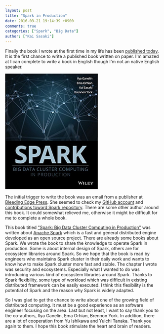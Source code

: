 ```yaml
---
layout: post
title: "Spark in Production"
date: 2016-03-21 19:14:39 +0900
comments: true
categories: ["Spark", "Big Data"]
author: ["Kai Sasaki"]
---
```


Finally the book I wrote at the first time in my life has been [published today](http://amzn.com/1119254019). It is the first chance to write a published book written on paper.
I'm amazed at I can complete to write a book in English though I'm not an native English speaker.

[![Spark in Production](/images/posts/2016-03-21-spark-in-production/spark_in_production.png)](http://amzn.com/1119254019)

<!-- more -->

The initial trigger to write the book was an email from a publisher at [Bleeding Edge Press](http://www.bleedingedgepress.com/).
She seemed to check my [GitHub account](https://github.com/Lewuathe) and [contributions toward Spark repository](https://github.com/apache/spark/commits?author=Lewuathe).
There are some other author around this book. It could somewhat relieved me, otherwise it might be difficult for me to complete a whole book.

This book titled ["Spark: Big Data Cluster Computing in Production"](http://amzn.com/1119254019) was written about [Apache Spark](https://spark.apache.org/)
which is a fast and general distributed engine developed as an open source project. There are already some books about Spark. We wrote the book to share
the knowledge to operate Spark in production. Some is about internal design of Spark, others are for ecosystem libraries around Spark. So we hope that
the book is read by engineers who maintains Spark cluster in their daily work and wants to know how to make Spark cluster more fast and stable.
The chapter I wrote was security and ecosystems. Especially what I wanted to do was introducing various kind of ecosystem libraries around Spark.
Thanks to Spark flexibility, some type of workload which was difficult in existing distributed framework can be easily executed.
I think this flexibility is the potential of Spark and the reason why Spark is widely adapted.

So I was glad to get the chance to write about one of the growing field of distributed computing. It must be a good experience as an software engineer focusing on the area.
Last but not least, I want to say thank you to the co-authors, Ilya Ganelin, Ema Orhian, Brennon York. In addition, there are a lot of cooperation from Yu Ishikawa and Yuichi Tanaka.
Thank you again to them. I hope this book stimulate the heart and brain of readers.
